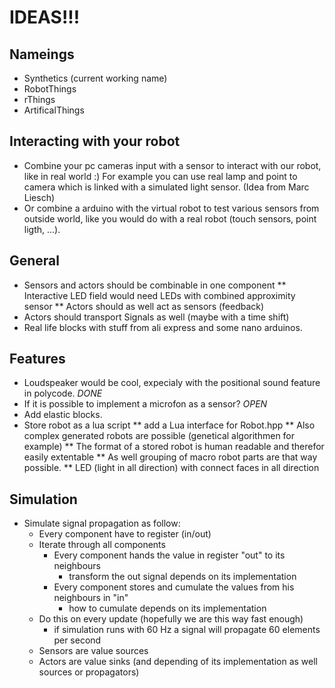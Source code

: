 # IDEAS!!!
## Nameings
* Synthetics (current working name)
* RobotThings
* rThings
* ArtificalThings

## Interacting with your robot
* Combine your pc cameras input with a sensor to interact with our robot, like in real world :) 
  For example you can use real lamp and point to camera which is linked with a simulated light sensor.
  (Idea from Marc Liesch)
* Or combine a arduino with the virtual robot to test various sensors from outside world, like you would do with a real robot (touch sensors, point ligth, ...).

## General
* Sensors and actors should be combinable in one component
** Interactive LED field would need LEDs with combined approximity sensor
** Actors should as well act as sensors (feedback)
* Actors should transport Signals as well (maybe with a time shift)
* Real life blocks with stuff from ali express and some nano arduinos.

## Features
* Loudspeaker would be cool, expecialy with the positional sound feature in polycode. *DONE*
* If it is possible to implement a microfon as a sensor? *OPEN*
* Add elastic blocks.
* Store robot as a lua script
** add a Lua interface for Robot.hpp
** Also complex generated robots are possible (genetical algorithmen for example)
** The format of a stored robot is human readable and therefor easily extentable
** As well grouping of macro robot parts are that way possible.
** LED (light in all direction) with connect faces in all direction

## Simulation
* Simulate signal propagation as follow:
  - Every component have to register (in/out)
  - Iterate through all components
    - Every component hands the value in register "out" to its neighbours
      - transform the out signal depends on its implementation
    - Every component stores and cumulate the values from his neighbours in "in"
      - how to cumulate depends on its implementation
  - Do this on every update (hopefully we are this way fast enough)
    - if simulation runs with 60 Hz a signal will propagate 60 elements per second
  - Sensors are value sources
  - Actors are value sinks (and depending of its implementation as well sources or propagators)
